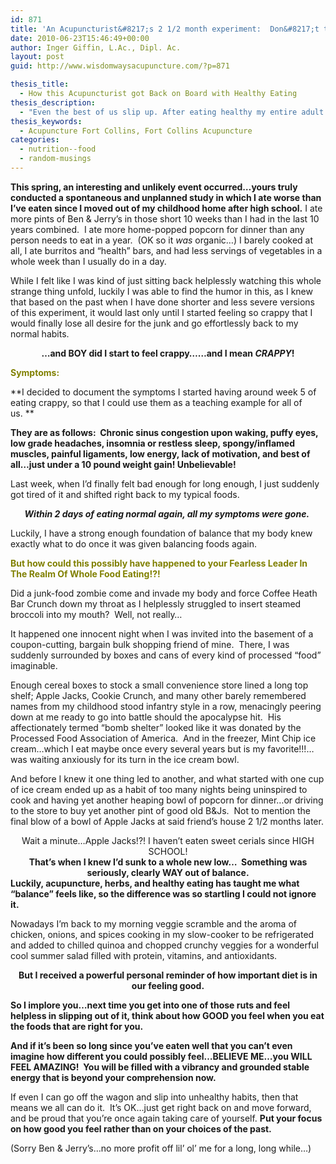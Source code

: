 ```yaml
---
id: 871
title: 'An Acupuncturist&#8217;s 2 1/2 month experiment:  Don&#8217;t try this at home!'
date: 2010-06-23T15:46:49+00:00
author: Inger Giffin, L.Ac., Dipl. Ac.
layout: post
guid: http://www.wisdomwaysacupuncture.com/?p=871

thesis_title:
  - How this Acupuncturist got Back on Board with Healthy Eating
thesis_description:
  - "Even the best of us slip up. After eating healthy my entire adult life, I went on a crazy junk-food binge. Here's the story and how I recovered. "
thesis_keywords:
  - Acupuncture Fort Collins, Fort Collins Acupuncture
categories:
  - nutrition--food
  - random-musings
---
```

**This spring, an interesting and unlikely event occurred&#8230;yours truly conducted a spontaneous and unplanned study in which I ate worse than I&#8217;ve eaten since I moved out of my childhood home after high school.** I ate more pints of Ben & Jerry&#8217;s in those short 10 weeks than I had in the last 10 years combined.  I ate more home-popped popcorn for dinner than any person needs to eat in a year.  (OK so it _was_ organic&#8230;) I barely cooked at all, I ate burritos and &#8220;health&#8221; bars, and had less servings of vegetables in a whole week than I usually do in a day.

While I felt like I was kind of just sitting back helplessly watching this whole strange thing unfold, luckily I was able to find the humor in this, as I knew that based on the past when I have done shorter and less severe versions of this experiment, it would last only until I started feeling so crappy that I would finally lose all desire for the junk and go effortlessly back to my normal habits.

<div style="text-align: center;">
  <p>
    <strong>&#8230;and BOY did I start to feel crappy&#8230;</strong><strong>&#8230;and I mean <em>CRAPPY</em>!</strong>
  </p>
</div>

<span style="color: #808000;"><strong>Symptoms:</strong></span>

**I decided to document the symptoms I started having around week 5 of eating crappy, so that I could use them as a teaching example for all of us. ** 

**They are as follows:  Chronic sinus congestion upon waking, puffy eyes, low grade headaches, insomnia or restless sleep, spongy/inflamed muscles, painful ligaments, low energy, lack of motivation, and best of all&#8230;just under a 10 pound weight gain! Unbelievable!**

Last week, when I&#8217;d finally felt bad enough for long enough, I just suddenly got tired of it and shifted right back to my typical foods.

<p style="text-align: center;">
  <strong><em>Within 2 days of eating normal again, all my symptoms were gone.  </em></strong>
</p>

Luckily, I have a strong enough foundation of balance that my body knew exactly what to do once it was given balancing foods again.

<div style="text-align: center;">
  <div style="text-align: left;">
    <strong><span style="color: #808000;">But how could this possibly have happened to your Fearless Leader In The Realm Of Whole Food Eating!?!</span></strong>
  </div>
  
  <p style="text-align: left;">
    Did a junk-food zombie come and invade my body and force Coffee Heath Bar Crunch down my throat as I helplessly struggled to insert steamed broccoli into my mouth?  Well, not really&#8230;
  </p>
</div>

<p style="text-align: left;">
  It happened one innocent night when I was invited into the basement of a coupon-cutting, bargain bulk shopping friend of mine.  There, I was suddenly surrounded by boxes and cans of every kind of processed &#8220;food&#8221; imaginable.
</p>

<p style="text-align: left;">
  Enough cereal boxes to stock a small convenience store lined a long top shelf; Apple Jacks, Cookie Crunch, and many other barely remembered names from my childhood stood infantry style in a row, menacingly peering down at me ready to go into battle should the apocalypse hit.  His affectionately termed &#8220;bomb shelter&#8221; looked like it was donated by the Processed Food Association of America.  And in the freezer, Mint Chip ice cream&#8230;which I eat maybe once every several years but is my favorite!!!&#8230;was waiting anxiously for its turn in the ice cream bowl.
</p>

And before I knew it one thing led to another, and what started with one cup of ice cream ended up as a habit of too many nights being uninspired to cook and having yet another heaping bowl of popcorn for dinner&#8230;or driving to the store to buy yet another pint of good old B&Js.  Not to mention the final blow of a bowl of Apple Jacks at said friend&#8217;s house 2 1/2 months later.

<div style="text-align: center;">
  Wait a minute&#8230;Apple Jacks!?! I haven&#8217;t eaten sweet cerials since HIGH SCHOOL!
</div>

<div>
</div>

<div style="text-align: center;">
  <strong>That&#8217;s when I knew I&#8217;d sunk to a whole new low&#8230;  Something was seriously, clearly WAY out of balance.</strong>
</div>

<div>
</div>

<div>
  <strong>Luckily, acupuncture, herbs, and healthy eating has taught me what &#8220;balance&#8221; feels like, so the difference was so startling I could not ignore it.</strong>
</div>

Nowadays I&#8217;m back to my morning veggie scramble and the aroma of chicken, onions, and spices cooking in my slow-cooker to be refrigerated and added to chilled quinoa and chopped crunchy veggies for a wonderful cool summer salad filled with protein, vitamins, and antioxidants.

<div style="text-align: center;">
  <strong>But I received a powerful personal reminder of how important diet is in our feeling good.</strong>
</div>

**So I implore you&#8230;next time you get into one of those ruts and feel helpless in slipping out of it, think about how GOOD you feel when you eat the foods that are right for you.**

**And if it&#8217;s been so long since you&#8217;ve eaten well that you can&#8217;t even imagine how different you could possibly feel&#8230;BELIEVE ME&#8230;you WILL FEEL AMAZING!  You will be filled with a vibrancy and grounded stable energy that is beyond your comprehension now.**

If even I can go off the wagon and slip into unhealthy habits, then that means we all can do it.  It&#8217;s OK&#8230;just get right back on and move forward, and be proud that you&#8217;re once again taking care of yourself. **Put your focus on how good you feel rather than on your choices of the past.**

(Sorry Ben & Jerry&#8217;s&#8230;no more profit off lil&#8217; ol&#8217; me for a long, long while&#8230;)